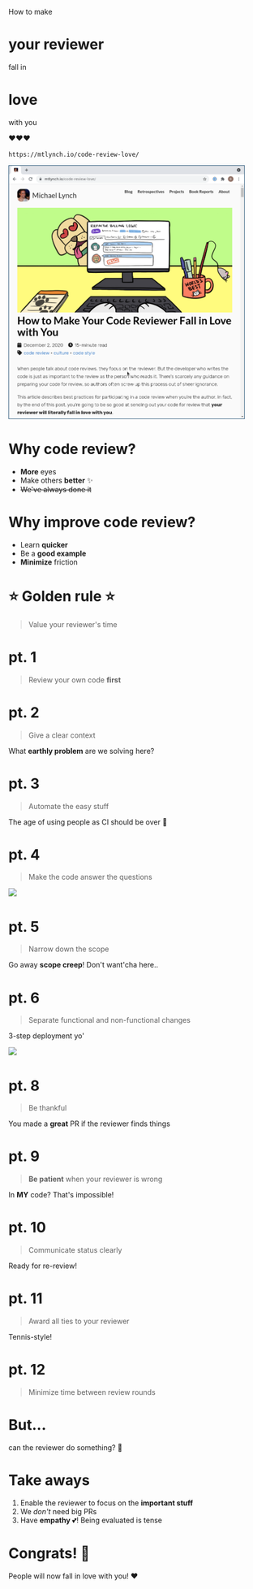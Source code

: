 How to make

# your reviewer

fall in

# love

with you

❤️❤️❤️



<!-- Blank side for story -->
<!-- .slide: data-background="black" -->



`https://mtlynch.io/code-review-love/`

<img src="/images/blog_post.png" height="500px" />



# Why code review?

* **More** eyes
* Make others **better** ✨
* ~~We've always done it~~



# Why improve code review?

* Learn **quicker**
* Be a **good example**
* **Minimize** friction



# ⭐ Golden rule ⭐

> Value your reviewer's time



# pt. 1

> Review your own code **first**



# pt. 2

> Give a clear context

What **earthly problem** are we solving here?



# pt. 3

> Automate the easy stuff

The age of using people as CI should be over 🙈



# pt. 4

> Make the code answer the questions

<img src="https://mtlynch.io/code-review-love/having-trouble.png" />



# pt. 5

> Narrow down the scope

Go away **scope creep**! Don't want'cha here..



# pt. 6

> Separate functional and non-functional changes

3-step deployment yo'



<img src="https://mtlynch.io/code-review-love/mixed-refactoring_hu4c6575d9cffbb1d95e8ff72a4e98c1dd_65801_600x0_resize_lanczos_2.png" height="600px" />



# pt. 8

> Be thankful

You made a **great** PR if the reviewer finds things



# pt. 9

> **Be patient** when your reviewer is wrong

In **MY** code? That's impossible!



# pt. 10

> Communicate status clearly

Ready for re-review!



# pt. 11

> Award all ties to your reviewer

Tennis-style!



# pt. 12

> Minimize time between review rounds



# But...

can the reviewer do something? 🤔



# Take aways

1. Enable the reviewer to focus on the **important stuff**
2. We _don't_ need big PRs
3. Have **empathy** 💕! Being evaluated is tense



# Congrats! 🎉

People will now fall in love with you! ❤️
